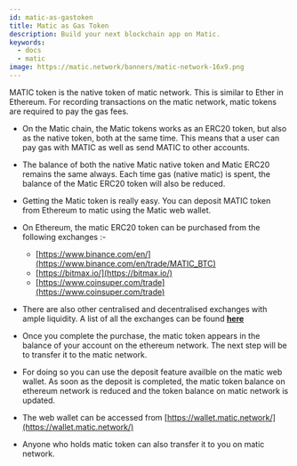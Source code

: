 ```yaml
---
id: matic-as-gastoken
title: Matic as Gas Token
description: Build your next blockchain app on Matic.
keywords:
  - docs
  - matic
image: https://matic.network/banners/matic-network-16x9.png 
---
```


MATIC token is the native token of matic network. This is similar to Ether in Ethereum. For recording transactions on the matic network, matic tokens are required to pay the gas fees.

- On the Matic chain, the Matic tokens works as an ERC20 token, but also as the native token, both at the same time. This means that a user can pay gas with MATIC as well as send MATIC to other accounts.
- The balance of both the native Matic native token and Matic ERC20 remains the same always. Each time gas (native matic) is spent, the balance of the Matic ERC20 token will also be reduced.

- Getting the Matic token is really easy. You can deposit MATIC token from Ethereum to matic using the Matic web wallet. 

- On Ethereum, the matic ERC20 token can be purchased from the following exchanges :-
    - [https://www.binance.com/en/](https://www.binance.com/en/trade/MATIC_BTC)
    - [https://bitmax.io/](https://bitmax.io/)
    - [https://www.coinsuper.com/trade](https://www.coinsuper.com/trade)
- There are also other centralised and decentralised exchanges with ample liquidity. A list of all the exchanges can be found [**here**](https://coinmarketcap.com/currencies/matic-network/markets/)
- Once you complete the purchase, the matic token appears in the balance of your account on the ethereum network. The next step will be to transfer it to the matic network.
- For doing so you can use the deposit feature availble on the matic web wallet. As soon as the deposit is completed, the matic token balance on ethereum network is reduced and the token balance on matic network is updated.
- The web wallet can be accessed from [https://wallet.matic.network/](https://wallet.matic.network/)
- Anyone who holds matic token can also transfer it to you on matic network.